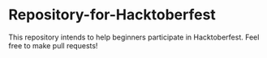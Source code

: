 # Repository-for-Hacktoberfest

This repository intends to help beginners participate in Hacktoberfest. Feel free to make pull requests!

